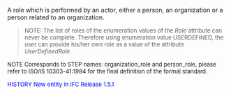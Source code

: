 ﻿A role which is performed by an actor, either a person, an organization or a person related to an organization.

> <font size="-1">NOTE: The list of roles of the enumeration values of the <i>Role</i> attribute can never
be complete. Therefore using enumeration value USERDEFINED, the user can provide his/her own role as a value 
of the attribute <i>UserDefinedRole</i>.
</font>

> <font size="-1">
  NOTE Corresponds to STEP names: organization_role and person_role, please refer to ISO/IS 10303-41:1994
  for the final definition of the formal standard.
</font>

> <font size="-1" color="#0000FF">
  HISTORY New entity in IFC Release 1.5.1
</font>
